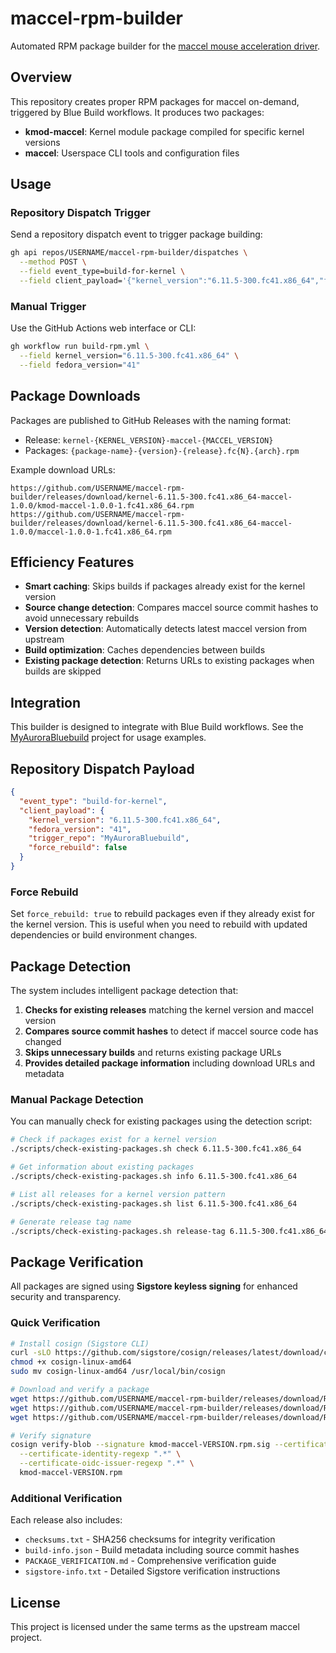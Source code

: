 # maccel-rpm-builder

Automated RPM package builder for the [maccel mouse acceleration driver](https://github.com/Gnarus-G/maccel).

## Overview

This repository creates proper RPM packages for maccel on-demand, triggered by Blue Build workflows. It produces two packages:

- **kmod-maccel**: Kernel module package compiled for specific kernel versions
- **maccel**: Userspace CLI tools and configuration files

## Usage

### Repository Dispatch Trigger

Send a repository dispatch event to trigger package building:

```bash
gh api repos/USERNAME/maccel-rpm-builder/dispatches \
  --method POST \
  --field event_type=build-for-kernel \
  --field client_payload='{"kernel_version":"6.11.5-300.fc41.x86_64","fedora_version":"41","trigger_repo":"MyProject"}'
```

### Manual Trigger

Use the GitHub Actions web interface or CLI:

```bash
gh workflow run build-rpm.yml \
  --field kernel_version="6.11.5-300.fc41.x86_64" \
  --field fedora_version="41"
```

## Package Downloads

Packages are published to GitHub Releases with the naming format:
- Release: `kernel-{KERNEL_VERSION}-maccel-{MACCEL_VERSION}`
- Packages: `{package-name}-{version}-{release}.fc{N}.{arch}.rpm`

Example download URLs:
```
https://github.com/USERNAME/maccel-rpm-builder/releases/download/kernel-6.11.5-300.fc41.x86_64-maccel-1.0.0/kmod-maccel-1.0.0-1.fc41.x86_64.rpm
https://github.com/USERNAME/maccel-rpm-builder/releases/download/kernel-6.11.5-300.fc41.x86_64-maccel-1.0.0/maccel-1.0.0-1.fc41.x86_64.rpm
```

## Efficiency Features

- **Smart caching**: Skips builds if packages already exist for the kernel version
- **Source change detection**: Compares maccel source commit hashes to avoid unnecessary rebuilds
- **Version detection**: Automatically detects latest maccel version from upstream
- **Build optimization**: Caches dependencies between builds
- **Existing package detection**: Returns URLs to existing packages when builds are skipped

## Integration

This builder is designed to integrate with Blue Build workflows. See the [MyAuroraBluebuild](https://github.com/USERNAME/MyAuroraBluebuild) project for usage examples.

## Repository Dispatch Payload

```json
{
  "event_type": "build-for-kernel",
  "client_payload": {
    "kernel_version": "6.11.5-300.fc41.x86_64",
    "fedora_version": "41",
    "trigger_repo": "MyAuroraBluebuild",
    "force_rebuild": false
  }
}
```

### Force Rebuild

Set `force_rebuild: true` to rebuild packages even if they already exist for the kernel version. This is useful when you need to rebuild with updated dependencies or build environment changes.

## Package Detection

The system includes intelligent package detection that:

1. **Checks for existing releases** matching the kernel version and maccel version
2. **Compares source commit hashes** to detect if maccel source code has changed
3. **Skips unnecessary builds** and returns existing package URLs
4. **Provides detailed package information** including download URLs and metadata

### Manual Package Detection

You can manually check for existing packages using the detection script:

```bash
# Check if packages exist for a kernel version
./scripts/check-existing-packages.sh check 6.11.5-300.fc41.x86_64

# Get information about existing packages
./scripts/check-existing-packages.sh info 6.11.5-300.fc41.x86_64

# List all releases for a kernel version pattern
./scripts/check-existing-packages.sh list 6.11.5-300.fc41.x86_64

# Generate release tag name
./scripts/check-existing-packages.sh release-tag 6.11.5-300.fc41.x86_64 1.0.0
```

## Package Verification

All packages are signed using **Sigstore keyless signing** for enhanced security and transparency.

### Quick Verification

```bash
# Install cosign (Sigstore CLI)
curl -sLO https://github.com/sigstore/cosign/releases/latest/download/cosign-linux-amd64
chmod +x cosign-linux-amd64
sudo mv cosign-linux-amd64 /usr/local/bin/cosign

# Download and verify a package
wget https://github.com/USERNAME/maccel-rpm-builder/releases/download/RELEASE_TAG/kmod-maccel-VERSION.rpm
wget https://github.com/USERNAME/maccel-rpm-builder/releases/download/RELEASE_TAG/kmod-maccel-VERSION.rpm.sig
wget https://github.com/USERNAME/maccel-rpm-builder/releases/download/RELEASE_TAG/kmod-maccel-VERSION.rpm.crt

# Verify signature
cosign verify-blob --signature kmod-maccel-VERSION.rpm.sig --certificate kmod-maccel-VERSION.rpm.crt \
  --certificate-identity-regexp ".*" \
  --certificate-oidc-issuer-regexp ".*" \
  kmod-maccel-VERSION.rpm
```

### Additional Verification

Each release also includes:
- `checksums.txt` - SHA256 checksums for integrity verification
- `build-info.json` - Build metadata including source commit hashes
- `PACKAGE_VERIFICATION.md` - Comprehensive verification guide
- `sigstore-info.txt` - Detailed Sigstore verification instructions

## License

This project is licensed under the same terms as the upstream maccel project.